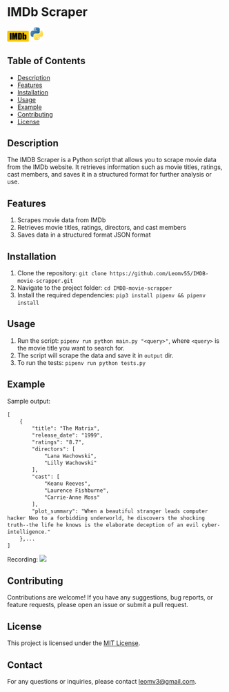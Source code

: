# IMDb Scraper
<div>
<img src="./assets/IMDB_logo.png" width="50"></img>
<img src="./assets/Python_logo.png" width="30"></img>
</div>


## Table of Contents
- [Description](#description)
- [Features](#features)
- [Installation](#installation)
- [Usage](#usage)
- [Example](#example)
- [Contributing](#contributing)
- [License](#license)

## Description
The IMDB Scraper is a Python script that allows you to scrape movie data from the IMDb website. It retrieves information such as movie titles, ratings, cast members, and saves it in a structured format for further analysis or use.

## Features
1. Scrapes movie data from IMDb
2. Retrieves movie titles, ratings, directors, and cast members
3. Saves data in a structured format JSON format

## Installation
1. Clone the repository: `git clone https://github.com/Leomv55/IMDB-movie-scrapper.git`
2. Navigate to the project folder: `cd IMDB-movie-scrapper`
2. Install the required dependencies: `pip3 install pipenv && pipenv install`

## Usage
1. Run the script: `pipenv run python main.py "<query>"`, where `<query>` is the movie title you want to search for.
2. The script will scrape the data and save it in `output` dir.
3. To run the tests: `pipenv run python tests.py`


## Example
Sample output:

```
[
    {
        "title": "The Matrix",
        "release_date": "1999",
        "ratings": "8.7",
        "directors": [
            "Lana Wachowski",
            "Lilly Wachowski"
        ],
        "cast": [
            "Keanu Reeves",
            "Laurence Fishburne",
            "Carrie-Anne Moss"
        ],
        "plot_summary": "When a beautiful stranger leads computer hacker Neo to a forbidding underworld, he discovers the shocking truth--the life he knows is the elaborate deception of an evil cyber-intelligence."
    },...
]
```

Recording:
<img src="./assets/recording.gif"></img>

## Contributing
Contributions are welcome! If you have any suggestions, bug reports, or feature requests, please open an issue or submit a pull request.

## License
This project is licensed under the [MIT License](LICENSE).

## Contact
For any questions or inquiries, please contact [leomv3@gmail.com](mailto:leomv3@gmail.com).
